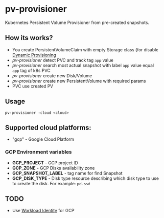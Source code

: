 # pv-provisioner

Kubernetes Persistent Volume Provisioner from pre-created snapshots.

## How its works?

* You create PersistentVolumeClaim with empty Storage class (for disable [Dynamic Provisioning](https://kubernetes.io/docs/concepts/storage/dynamic-provisioning/#enabling-dynamic-provisioning)
* _pv-provisioner_ detect PVC and track tag `app` value
* _pv-provisioner_ search most actual snapshot with label `app` value equal `app` tag of k8s PVC
* _pv-provisioner_ create new Disk/Volume
* _pv-provisioner_ create new PersistentVolume with required params
* PVC use created PV

## Usage

    pv-provisioner -cloud <cloud>

## Supported cloud platforms:

* "gcp" - Google Cloud Platform

### GCP Environment variables

* **GCP_PROJECT** - GCP project ID
* **GCP_ZONE** - GCP Disks availability zone
* **GCP_SNAPSHOT_LABEL** - tag name for find Snapshot
* **GCP_DISK_TYPE** - Disk type resource describing which disk type to use to create the disk. For example: `pd-ssd`

## TODO

* Use [Workload Identity](https://cloud.google.com/kubernetes-engine/docs/how-to/workload-identity) for GCP